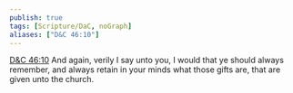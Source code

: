 ```yaml
---
publish: true
tags: [Scripture/DaC, noGraph]
aliases: ["D&C 46:10"]
---
```

[D&C 46:10](https://churchofjesuschrist.org/study/scriptures/dc-testament/dc/46?lang=eng&id=p10#p10) And again, verily I say unto you, I would that ye should always remember, and always retain in your minds what those gifts are, that are given unto the church.

